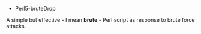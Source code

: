 * Perl5-bruteDrop

A simple but effective - I mean <b>brute</b> - Perl script as response to brute force attacks.
